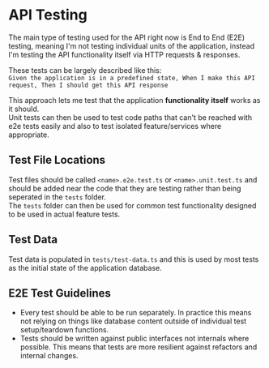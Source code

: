 # API Testing
The main type of testing used for the API right now is End to End (E2E) testing, meaning I'm not testing
individual units of the application, instead I'm testing the API functionality itself via HTTP requests & responses.

These tests can be largely described like this:  
`Given the application is in a predefined state, When I make this API request, Then I should get this API response` 

This approach lets me test that the application **functionality itself** works as it should.  
Unit tests can then be used to test code paths that can't be reached with e2e tests easily and also to test isolated feature/services where appropriate.

## Test File Locations
Test files should be called `<name>.e2e.test.ts` or `<name>.unit.test.ts` and should be added near the code
that they are testing rather than being seperated in the `tests` folder.  
The `tests` folder can then be used for common test functionality designed to be used in actual feature tests.  

## Test Data
Test data is populated in `tests/test-data.ts` and this is used by most tests as the initial state of the application
database.

## E2E Test Guidelines
- Every test should be able to be run separately. In practice this means not relying on things like database content
outside of individual test setup/teardown functions.
- Tests should be written against public interfaces not internals where possible. This means that tests are more
resilient against refactors and internal changes.
